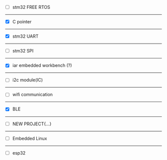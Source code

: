- [ ] stm32 FREE RTOS
***
- [X] C pointer
***
- [x] stm32 UART
***
- [ ] stm32 SPI
*** 
- [x] iar embedded workbench (?)
***
- [ ] i2c module(IC)
***
- [ ] wifi communication  
***
- [x] BLE
***
- [ ] NEW PROJECT{...} 
***
- [ ] Embedded Linux
***
- [ ] esp32
